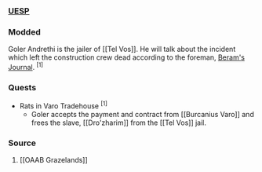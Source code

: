 ### [UESP](https://en.uesp.net/wiki/Morrowind:Goler_Andrethi)
### Modded
Goler Andrethi is the jailer of [[Tel Vos]]. He will talk about the incident which left the construction crew dead according to the foreman, [Beram's Journal](https://en.uesp.net/wiki/Morrowind:Beram_Journal). <sup>[1]</sup>
### Quests
* Rats in Varo Tradehouse <sup>[1]</sup>
	* Goler accepts the payment and contract from [[Burcanius Varo]] and frees the slave, [[Dro'zharim]] from the [[Tel Vos]] jail.
### Source
1. [[OAAB Grazelands]]